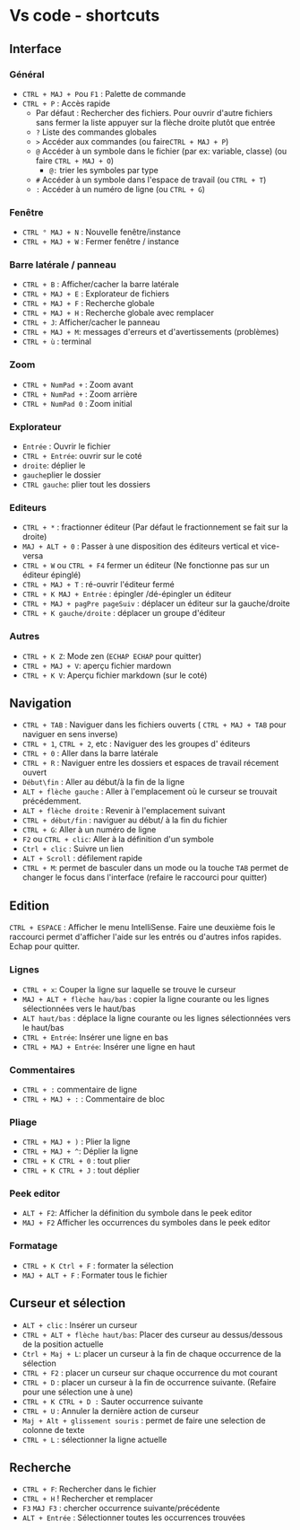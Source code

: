 # Vs code - shortcuts

## Interface

### Général

- `CTRL + MAJ + P`ou `F1` : Palette de commande
- `CTRL + P` : Accès rapide
  - Par défaut : Rechercher des fichiers. Pour ouvrir d'autre fichiers sans fermer la liste appuyer sur la flèche droite plutôt que entrée
  - `?` Liste des commandes globales
  - `>` Accéder aux commandes (ou faire`CTRL + MAJ + P`)
  - `@` Accéder à un symbole dans le fichier (par ex: variable, classe) (ou faire `CTRL + MAJ + O`)
	  - `@:` trier les symboles par type
  - `#` Accéder à un symbole dans l'espace de travail (ou `CTRL + T`)
  - `:` Accéder à un numéro de ligne (ou `CTRL + G`)

### Fenêtre

- `CTRL ° MAJ + N` : Nouvelle fenêtre/instance
- `CTRL + MAJ + W` : Fermer fenêtre / instance

### Barre latérale / panneau

- `CTRL + B` : Afficher/cacher la barre latérale
- `CTRL + MAJ + E` : Explorateur de fichiers
- `CTRL + MAJ + F` : Recherche globale
- `CTRL + MAJ + H` : Recherche globale avec remplacer
- `CTRL + J`: Afficher/cacher le panneau
- `CTRL + MAJ + M`: messages d'erreurs et d'avertissements (problèmes)
- `CTRL + ù` : terminal

### Zoom

- `CTRL + NumPad +` : Zoom avant
- `CTRL + NumPad +` : Zoom arrière
- `CTRL + NumPad 0` : Zoom initial

### Explorateur

- `Entrée` : Ouvrir le fichier
- `CTRL + Entrée`: ouvrir sur le coté
- `droite`: déplier le
- `gauche`plier le dossier
- `CTRL gauche`: plier tout les dossiers

### Editeurs

- `CTRL + *` : fractionner éditeur (Par défaut le fractionnement se fait sur la droite)
- `MAJ + ALT + 0` : Passer à une disposition des éditeurs vertical et vice-versa
- `CTRL + W` ou `CTRL + F4` fermer un éditeur (Ne fonctionne pas sur un éditeur épinglé)
- `CTRL + MAJ + T` : ré-ouvrir l'éditeur fermé
- `CTRL + K MAJ + Entrée` : épingler /dé-épingler un éditeur
- `CTRL + MAJ + pagPre pageSuiv` : déplacer un éditeur sur la gauche/droite
- `CTRL + K gauche/droite` : déplacer un groupe d'éditeur

### Autres

- `CTRL + K Z`: Mode zen (`ECHAP ECHAP` pour quitter)
- `CTRL + MAJ + V`: aperçu fichier mardown
- `CTRL + K V`: Aperçu fichier markdown (sur le coté)

## Navigation

- `CTRL + TAB` : Naviguer dans les fichiers ouverts ( `CTRL + MAJ + TAB` pour naviguer en sens inverse)
- `CTRL + 1`, `CTRL + 2`, etc : Naviguer des les groupes d' éditeurs
- `CTRL + 0` : Aller dans la barre latérale
- `CTRL + R` : Naviguer entre les dossiers et espaces de travail récement ouvert
- `Début\fin` : Aller au début/à la fin de la ligne
- `ALT + flèche gauche` : Aller à l'emplacement où le curseur se trouvait précédemment.
- `ALT + flèche droite` : Revenir à l'emplacement suivant
- `CTRL + début/fin` : naviguer au début/ à la fin du fichier
- `CTRL + G`: Aller à un numéro de ligne
- `F2` ou `CTRL + clic`: Aller à la définition d'un symbole
- `Ctrl + clic` : Suivre un lien
- `ALT + Scroll` : défilement rapide
- `CTRL + M`: permet de basculer dans un mode ou la touche `TAB` permet de changer le focus dans l'interface (refaire le raccourci pour quitter)

## Edition

`CTRL + ESPACE` : Afficher le menu IntelliSense. Faire une deuxième fois le raccourci permet d'afficher l'aide sur les entrés ou d'autres infos rapides. Echap pour quitter.

### Lignes

- `CTRL + x`: Couper la ligne sur laquelle se trouve le curseur
- `MAJ + ALT + flèche hau/bas` : copier la ligne courante ou les lignes sélectionnées vers le haut/bas
- `ALT haut/bas` : déplace la ligne courante ou les lignes sélectionnées vers le haut/bas
- `CTRL + Entrée`: Insérer une ligne en bas
- `CTRL + MAJ + Entrée`: Insérer une ligne en haut

### Commentaires

- `CTRL + :` commentaire de ligne
- `CTRL + MAJ + :` : Commentaire de bloc

### Pliage

- `CTRL + MAJ + )` : Plier la ligne
- `CTRL + MAJ + ^`: Déplier la ligne
- `CTRL + K CTRL + 0` : tout plier
- `CTRL + K CTRL + J` : tout déplier

### Peek editor

- `ALT + F2`: Afficher la définition du symbole dans le peek editor
- `MAJ + F2` Afficher les occurrences du symboles dans le peek editor

### Formatage

- `CTRL + K Ctrl + F` : formater la sélection
- `MAJ + ALT + F` : Formater tous le fichier

## Curseur et sélection

- `ALT + clic` : Insérer un curseur
- `CTRL + ALT + flèche haut/bas`: Placer des curseur au dessus/dessous de la position actuelle
- `Ctrl + Maj + L`: placer un curseur à la fin de chaque occurrence de la sélection
- `CTRL + F2` : placer un curseur sur chaque occurrence du mot courant
- `CTRL + D` : placer un curseur à la fin de occurrence suivante. (Refaire pour une sélection une à une)
- `CTRL + K CTRL + D :` Sauter occurrence suivante
- `CTRL + U` : Annuler la dernière action de curseur
- `Maj + Alt + glissement souris` : permet de faire une selection de colonne de texte
- `CTRL + L` : sélectionner la ligne actuelle

## Recherche

- `CTRL + F`: Rechercher dans le fichier
- `CTRL + H` ! Rechercher et remplacer
- `F3` `MAJ F3` : chercher occurrence suivante/précédente
- `ALT + Entrée` : Sélectionner toutes les occurrences trouvées
